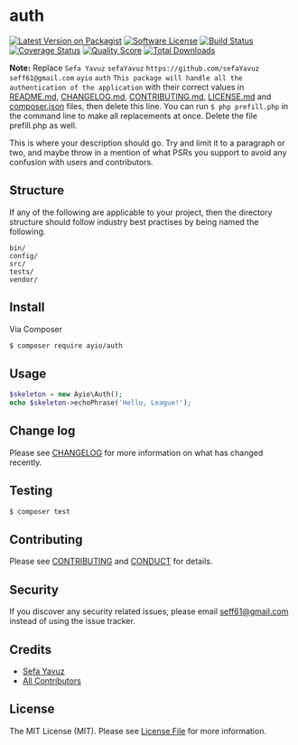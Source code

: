 # auth

[![Latest Version on Packagist][ico-version]][link-packagist]
[![Software License][ico-license]](LICENSE.md)
[![Build Status][ico-travis]][link-travis]
[![Coverage Status][ico-scrutinizer]][link-scrutinizer]
[![Quality Score][ico-code-quality]][link-code-quality]
[![Total Downloads][ico-downloads]][link-downloads]

**Note:** Replace ```Sefa Yavuz``` ```sefaYavuz``` ```https://github.com/sefaYavuz``` ```seff61@gmail.com``` ```ayio``` ```auth``` ```This package will handle all the authentication of the application``` with their correct values in [README.md](README.md), [CHANGELOG.md](CHANGELOG.md), [CONTRIBUTING.md](CONTRIBUTING.md), [LICENSE.md](LICENSE.md) and [composer.json](composer.json) files, then delete this line. You can run `$ php prefill.php` in the command line to make all replacements at once. Delete the file prefill.php as well.

This is where your description should go. Try and limit it to a paragraph or two, and maybe throw in a mention of what
PSRs you support to avoid any confusion with users and contributors.

## Structure

If any of the following are applicable to your project, then the directory structure should follow industry best practises by being named the following.

```
bin/        
config/
src/
tests/
vendor/
```


## Install

Via Composer

``` bash
$ composer require ayio/auth
```

## Usage

``` php
$skeleton = new Ayio\Auth();
echo $skeleton->echoPhrase('Hello, League!');
```

## Change log

Please see [CHANGELOG](CHANGELOG.md) for more information on what has changed recently.

## Testing

``` bash
$ composer test
```

## Contributing

Please see [CONTRIBUTING](CONTRIBUTING.md) and [CONDUCT](CONDUCT.md) for details.

## Security

If you discover any security related issues, please email seff61@gmail.com instead of using the issue tracker.

## Credits

- [Sefa Yavuz][link-author]
- [All Contributors][link-contributors]

## License

The MIT License (MIT). Please see [License File](LICENSE.md) for more information.

[ico-version]: https://img.shields.io/packagist/v/ayio/auth.svg?style=flat-square
[ico-license]: https://img.shields.io/badge/license-MIT-brightgreen.svg?style=flat-square
[ico-travis]: https://img.shields.io/travis/ayio/auth/master.svg?style=flat-square
[ico-scrutinizer]: https://img.shields.io/scrutinizer/coverage/g/ayio/auth.svg?style=flat-square
[ico-code-quality]: https://img.shields.io/scrutinizer/g/ayio/auth.svg?style=flat-square
[ico-downloads]: https://img.shields.io/packagist/dt/ayio/auth.svg?style=flat-square

[link-packagist]: https://packagist.org/packages/ayio/auth
[link-travis]: https://travis-ci.org/ayio/auth
[link-scrutinizer]: https://scrutinizer-ci.com/g/ayio/auth/code-structure
[link-code-quality]: https://scrutinizer-ci.com/g/ayio/auth
[link-downloads]: https://packagist.org/packages/ayio/auth
[link-author]: https://github.com/sefaYavuz
[link-contributors]: ../../contributors
